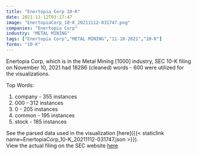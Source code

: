 ```yaml
---
title: "Enertopia Corp 10-K"
date: 2021-11-12T03:17:47
image: "EnertopiaCorp_10-K_20211112-031747.png"
companies: "Enertopia Corp"
industry: "METAL MINING"
tags: ["Enertopia Corp","METAL MINING","11-10-2021","10-K"]
forms: "10-K"
---
```

Enertopia Corp, which is in the Metal Mining [1000] industry, SEC 10-K filing on November 10, 2021 had 18286 (cleaned) words - 600 were utilized for the visualizations.

Top Words:
1. company - 355 instances
2. 000 - 312 instances
3. 0 - 205 instances
4. common - 195 instances
5. stock - 185 instances


See the parsed data used in the visualization [here]({{< staticlink name=EnertopiaCorp_10-K_20211112-031747.json >}}).  
View the actual filing on the SEC website [here](https://www.sec.gov/Archives/edgar/data/1346022/0001062993-21-010561.txt)